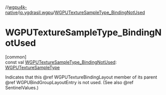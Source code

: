 //[wgpu4k-native](../../index.md)/[io.ygdrasil.wgpu](index.md)/[WGPUTextureSampleType_BindingNotUsed](-w-g-p-u-texture-sample-type_-binding-not-used.md)

# WGPUTextureSampleType_BindingNotUsed

[common]\
const val [WGPUTextureSampleType_BindingNotUsed](-w-g-p-u-texture-sample-type_-binding-not-used.md): [WGPUTextureSampleType](-w-g-p-u-texture-sample-type/index.md)

Indicates that this @ref WGPUTextureBindingLayout member of its parent @ref WGPUBindGroupLayoutEntry is not used. (See also @ref SentinelValues.)